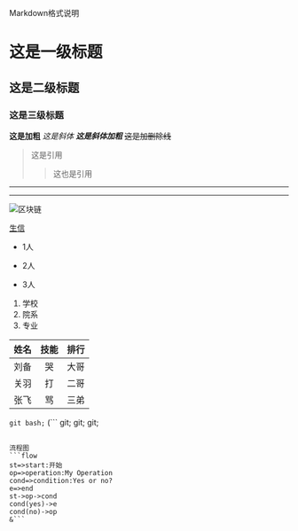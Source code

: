 Markdown格式说明

# 这是一级标题
## 这是二级标题
### 这是三级标题

**这是加粗**
*这是斜体*
***这是斜体加粗***
~~这是加删除线~~

>这是引用
>>这也是引用

---------
********

![区块链](https://ss0.bdstatic.com/70cFvHSh_Q1YnxGkpoWK1HF6hhy/it/u=702257389,1274025419&fm=27&gp=0.jpg "区块链")

[生信](http://college.gcbi.com.cn/archives/3395 "生信超厉害了！")

- 1人
+ 2人
* 3人

1. 学校
2. 院系
3. 专业

姓名|技能|排行
--|:--:|--:
刘备|哭|大哥
关羽|打|二哥
张飞|骂|三弟

`git bash;`
(```
git;
git;
git;
```)

流程图
```flow
st=>start:开始
op=>operation:My Operation
cond=>condition:Yes or no?
e=>end
st->op->cond
cond(yes)->e
cond(no)->op
&```
